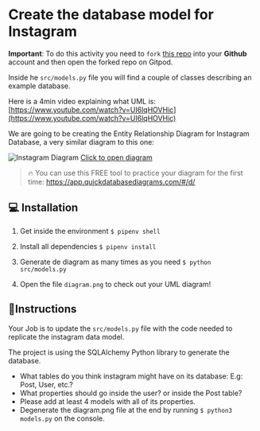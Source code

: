 # Create the database model for Instagram

**Important**: To do this activity you need to `fork` [this repo](https://github.com/breatheco-de/exercise-instagram-data-modeling) into your **Github** account and then open the forked repo on Gitpod.

Inside he `src/models.py` file you will find a couple of classes describing an example database.

Here is a 4min video explaining what UML is: [https://www.youtube.com/watch?v=UI6lqHOVHic](https://www.youtube.com/watch?v=UI6lqHOVHic)

We are going to be creating the Entity Relationship Diagram for Instagram Database, a very similar diagram to this one:

![Instagram Diagram](https://github.com/breatheco-de/exercise-instagram-data-modeling/blob/master/assets/example.png?raw=true)
[Click to open diagram](https://app.quickdatabasediagrams.com/#/d/LxNXQZ)

> 🔥 You can use this FREE tool to practice your diagram for the first time: https://app.quickdatabasediagrams.com/#/d/


## 💻 Installation

1. Get inside the environment `$ pipenv shell`

2. Install all dependencies `$ pipenv install`

3. Generate de diagram as many times as you need `$ python src/models.py`

4. Open the file `diagram.png` to check out your UML diagram!


## 📝Instructions

Your Job is to update the `src/models.py` file with the code needed to replicate the instagram data model.

The project is using the SQLAlchemy Python library to generate the database.

- What tables do you think instagram might have on its database: E.g: Post, User, etc.?
- What properties should go inside the user? or inside the Post table?
- Please add at least 4 models with all of its properties.
- Degenerate the diagram.png file at the end by running `$ python3 models.py` on the console.


